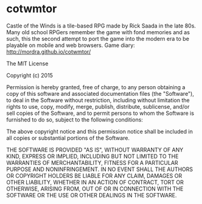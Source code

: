 # cotwmtor
Castle of the Winds is a tile-based RPG made by Rick Saada in the late 80s. Many old school RPGers remember the game with fond memories and as such, this the second attempt to port the game into the modern era to be playable on mobile and web browsers. Game diary: http://mordra.github.io/cotwmtor/

The MIT License

Copyright (c) 2015

Permission is hereby granted, free of charge, to any person obtaining a copy
of this software and associated documentation files (the "Software"), to deal
in the Software without restriction, including without limitation the rights
to use, copy, modify, merge, publish, distribute, sublicense, and/or sell
copies of the Software, and to permit persons to whom the Software is
furnished to do so, subject to the following conditions:

The above copyright notice and this permission notice shall be included in
all copies or substantial portions of the Software.

THE SOFTWARE IS PROVIDED "AS IS", WITHOUT WARRANTY OF ANY KIND, EXPRESS OR
IMPLIED, INCLUDING BUT NOT LIMITED TO THE WARRANTIES OF MERCHANTABILITY,
FITNESS FOR A PARTICULAR PURPOSE AND NONINFRINGEMENT. IN NO EVENT SHALL THE
AUTHORS OR COPYRIGHT HOLDERS BE LIABLE FOR ANY CLAIM, DAMAGES OR OTHER
LIABILITY, WHETHER IN AN ACTION OF CONTRACT, TORT OR OTHERWISE, ARISING FROM,
OUT OF OR IN CONNECTION WITH THE SOFTWARE OR THE USE OR OTHER DEALINGS IN
THE SOFTWARE.

